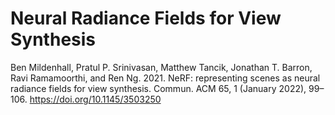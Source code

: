 # Neural Radiance Fields for View Synthesis
Ben Mildenhall, Pratul P. Srinivasan, Matthew Tancik, Jonathan T. Barron, Ravi Ramamoorthi, and Ren Ng. 2021. NeRF: representing scenes as neural radiance fields for view synthesis. Commun. ACM 65, 1 (January 2022), 99–106. https://doi.org/10.1145/3503250
